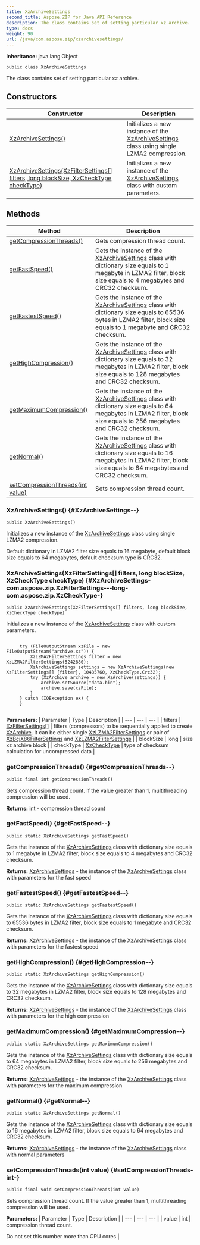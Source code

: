 ```yaml
---
title: XzArchiveSettings
second_title: Aspose.ZIP for Java API Reference
description: The class contains set of setting particular xz archive.
type: docs
weight: 90
url: /java/com.aspose.zip/xzarchivesettings/
---
```


**Inheritance:**
java.lang.Object
```
public class XzArchiveSettings
```

The class contains set of setting particular xz archive.
## Constructors

| Constructor | Description |
| --- | --- |
| [XzArchiveSettings()](#XzArchiveSettings--) | Initializes a new instance of the [XzArchiveSettings](../../com.aspose.zip/xzarchivesettings) class using single LZMA2 compression. |
| [XzArchiveSettings(XzFilterSettings[] filters, long blockSize, XzCheckType checkType)](#XzArchiveSettings-com.aspose.zip.XzFilterSettings---long-com.aspose.zip.XzCheckType-) | Initializes a new instance of the [XzArchiveSettings](../../com.aspose.zip/xzarchivesettings) class with custom parameters. |
## Methods

| Method | Description |
| --- | --- |
| [getCompressionThreads()](#getCompressionThreads--) | Gets compression thread count. |
| [getFastSpeed()](#getFastSpeed--) | Gets the instance of the [XzArchiveSettings](../../com.aspose.zip/xzarchivesettings) class with dictionary size equals to 1 megabyte in LZMA2 filter, block size equals to 4 megabytes and CRC32 checksum. |
| [getFastestSpeed()](#getFastestSpeed--) | Gets the instance of the [XzArchiveSettings](../../com.aspose.zip/xzarchivesettings) class with dictionary size equals to 65536 bytes in LZMA2 filter, block size equals to 1 megabyte and CRC32 checksum. |
| [getHighCompression()](#getHighCompression--) | Gets the instance of the [XzArchiveSettings](../../com.aspose.zip/xzarchivesettings) class with dictionary size equals to 32 megabytes in LZMA2 filter, block size equals to 128 megabytes and CRC32 checksum. |
| [getMaximumCompression()](#getMaximumCompression--) | Gets the instance of the [XzArchiveSettings](../../com.aspose.zip/xzarchivesettings) class with dictionary size equals to 64 megabytes in LZMA2 filter, block size equals to 256 megabytes and CRC32 checksum. |
| [getNormal()](#getNormal--) | Gets the instance of the [XzArchiveSettings](../../com.aspose.zip/xzarchivesettings) class with dictionary size equals to 16 megabytes in LZMA2 filter, block size equals to 64 megabytes and CRC32 checksum. |
| [setCompressionThreads(int value)](#setCompressionThreads-int-) | Sets compression thread count. |
### XzArchiveSettings() {#XzArchiveSettings--}
```
public XzArchiveSettings()
```


Initializes a new instance of the [XzArchiveSettings](../../com.aspose.zip/xzarchivesettings) class using single LZMA2 compression.

Default dictionary in LZMA2 filter size equals to 16 megabyte, default block size equals to 64 megabytes, default checksum type is CRC32.

### XzArchiveSettings(XzFilterSettings[] filters, long blockSize, XzCheckType checkType) {#XzArchiveSettings-com.aspose.zip.XzFilterSettings---long-com.aspose.zip.XzCheckType-}
```
public XzArchiveSettings(XzFilterSettings[] filters, long blockSize, XzCheckType checkType)
```


Initializes a new instance of the [XzArchiveSettings](../../com.aspose.zip/xzarchivesettings) class with custom parameters.

```

     try (FileOutputStream xzFile = new FileOutputStream("archive.xz")) {
         XzLZMA2FilterSettings filter = new XzLZMA2FilterSettings(5242880);
         XzArchiveSettings settings = new XzArchiveSettings(new XzFilterSettings[] {filter}, 10485760, XzCheckType.Crc32);
         try (XzArchive archive = new XzArchive(settings)) {
             archive.setSource("data.bin");
             archive.save(xzFile);
         }
     } catch (IOException ex) {
     }
 
```



**Parameters:**
| Parameter | Type | Description |
| --- | --- | --- |
| filters | [XzFilterSettings\[\]](../../com.aspose.zip/xzfiltersettings) | filters (compressors) to be sequentially applied to create [XzArchive](../../com.aspose.zip/xzarchive). It can be either single [XzLZMA2FilterSettings](../../com.aspose.zip/xzlzma2filtersettings) or pair of [XzBcjX86FilterSettings](../../com.aspose.zip/xzbcjx86filtersettings) and [XzLZMA2FilterSettings](../../com.aspose.zip/xzlzma2filtersettings) |
| blockSize | long | size xz archive block |
| checkType | [XzCheckType](../../com.aspose.zip/xzchecktype) | type of checksum calculation for uncompressed data |

### getCompressionThreads() {#getCompressionThreads--}
```
public final int getCompressionThreads()
```


Gets compression thread count. If the value greater than 1, multithreading compression will be used.

**Returns:**
int - compression thread count
### getFastSpeed() {#getFastSpeed--}
```
public static XzArchiveSettings getFastSpeed()
```


Gets the instance of the [XzArchiveSettings](../../com.aspose.zip/xzarchivesettings) class with dictionary size equals to 1 megabyte in LZMA2 filter, block size equals to 4 megabytes and CRC32 checksum.

**Returns:**
[XzArchiveSettings](../../com.aspose.zip/xzarchivesettings) - the instance of the [XzArchiveSettings](../../com.aspose.zip/xzarchivesettings) class with parameters for the fast speed
### getFastestSpeed() {#getFastestSpeed--}
```
public static XzArchiveSettings getFastestSpeed()
```


Gets the instance of the [XzArchiveSettings](../../com.aspose.zip/xzarchivesettings) class with dictionary size equals to 65536 bytes in LZMA2 filter, block size equals to 1 megabyte and CRC32 checksum.

**Returns:**
[XzArchiveSettings](../../com.aspose.zip/xzarchivesettings) - the instance of the [XzArchiveSettings](../../com.aspose.zip/xzarchivesettings) class with parameters for the fastest speed
### getHighCompression() {#getHighCompression--}
```
public static XzArchiveSettings getHighCompression()
```


Gets the instance of the [XzArchiveSettings](../../com.aspose.zip/xzarchivesettings) class with dictionary size equals to 32 megabytes in LZMA2 filter, block size equals to 128 megabytes and CRC32 checksum.

**Returns:**
[XzArchiveSettings](../../com.aspose.zip/xzarchivesettings) - the instance of the [XzArchiveSettings](../../com.aspose.zip/xzarchivesettings) class with parameters for the high compression
### getMaximumCompression() {#getMaximumCompression--}
```
public static XzArchiveSettings getMaximumCompression()
```


Gets the instance of the [XzArchiveSettings](../../com.aspose.zip/xzarchivesettings) class with dictionary size equals to 64 megabytes in LZMA2 filter, block size equals to 256 megabytes and CRC32 checksum.

**Returns:**
[XzArchiveSettings](../../com.aspose.zip/xzarchivesettings) - the instance of the [XzArchiveSettings](../../com.aspose.zip/xzarchivesettings) class with parameters for the maximum compression
### getNormal() {#getNormal--}
```
public static XzArchiveSettings getNormal()
```


Gets the instance of the [XzArchiveSettings](../../com.aspose.zip/xzarchivesettings) class with dictionary size equals to 16 megabytes in LZMA2 filter, block size equals to 64 megabytes and CRC32 checksum.

**Returns:**
[XzArchiveSettings](../../com.aspose.zip/xzarchivesettings) - the instance of the [XzArchiveSettings](../../com.aspose.zip/xzarchivesettings) class with normal parameters
### setCompressionThreads(int value) {#setCompressionThreads-int-}
```
public final void setCompressionThreads(int value)
```


Sets compression thread count. If the value greater than 1, multithreading compression will be used.

**Parameters:**
| Parameter | Type | Description |
| --- | --- | --- |
| value | int | compression thread count.

Do not set this number more than CPU cores |

